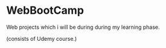 # WebBootCamp
Web projects which i will be during during my learning phase.

(consists of Udemy course.)
